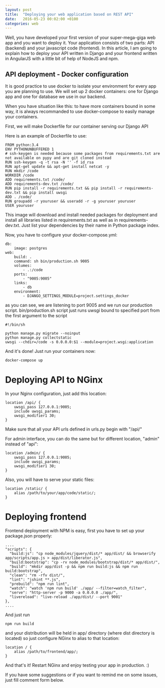 ```yaml
---
layout: post
title:  "Deploying your web application based on REST API"
date:   2016-05-23 00:02:00 +0100
categories: web
---
```


Well, you have developed your first version of your super-mega-giga web app and you want to deploy it. Your application consists of
two parts: API (backend) and your javascript code (frontend). In this article, I am going to explain how to deploy your API
written in Django and your frontend written in AngularJS with a little bit of help of NodeJS and npm. 

API deployment - Docker configuration
----------------------------------------

It is good practice to use docker to isolate your environment for every app you are planning to use. We will set up 2 docker containers: one for Django app and one for database we use in our backend. 

When you have situation like this: to have more containers bound in some way, it is always recommanded to use docker-compose to 
easily manage your containers. 

First, we will make Dockerfile for our container serving our Django API

Here is an example of Dockerfile to use:

	FROM python:3.4
	ENV PYTHONUNBUFFERED 1
	# ssh-keygen is needed because some packages from requirements.txt are not available on pypy and are git cloned instead
	RUN ssh-keygen -q -t rsa -N '' -f id_rsa
	RUN apt-get update && apt-get install netcat -y
	RUN mkdir /code
	WORKDIR /code
	ADD requirements.txt /code/
	ADD requirements-dev.txt /code/
	RUN pip install -r requirements.txt && pip install -r requirements-dev.txt && pip install uwsgi
	ADD . /code/
	RUN groupadd -r youruser && useradd -r -g youruser youruser
	USER youruser

This image will download and install needed packages for deployment and install all libraries listed in requirements.txt as well as in
requirements-dev.txt. Just list your dependencies by their name in Python package index. 

Now, you have to configure your docker-compose.yml:

	db:
	    image: postgres
	web:
	    build: .
	    command: sh bin/production.sh 9005
	    volumes:
	        - .:/code
	    ports:
	        - "9005:9005"
	    links:
	        - db
	    environment:
	        - DJANGO_SETTINGS_MODULE=project.settings_docker

as you can see, we are listening to port 9005 and we run our production script. bin/production.sh script just runs uwsgi
bound to specified port from the first argument to the script

	#!/bin/sh

	python manage.py migrate --noinput
	python manage.py collectstatic
	uwsgi --chdir=/code -s 0.0.0.0:$1 --module=project.wsgi:application

And it's done! Just run your containers now:

	docker-compose up 

Deploying API to NGinx
========================

In your Nginx configuration, just add this location:

	location /api/ {
		uwsgi_pass 127.0.0.1:9005;
		include uwsgi_params;
		uwsgi_modifier1 30;
	}

Make sure that all your API urls defined in urls.py begin with "/api/" 

For admin interface, you can do the same but for different location, "admin" instead of "api":


	location /admin/ {
		uwsgi_pass 127.0.0.1:9005;
		include uwsgi_params;
		uwsgi_modifier1 30;
	}

Also, you will have to serve your static files:

	location /static/ {
		alias /path/to/your/app/code/static/;
	}

Deploying frontend
==================

Frontend deployment with NPM is easy, first you have to set up your package.json properly:

	....
	"scripts": {
	  "build:js": "cp node_modules/jquery/dist/* app/dist/ && browserify app/scripts/app.js > app/dist/liberator.js",
	  "build:bootstrap": "cp -rv node_modules/bootstrap/dist/* app/dist/",
	  "build": "mkdir app/dist -p && npm run build:js && npm run build:bootstrap",
	  "clean": "rm -rfv dist/",
	  "lint": "jshint **.js",
	  "prebuild": "npm run lint",
	  "watch": "watch 'npm run build' ./app/ --filter=watch_filter",
	  "serve": "http-server -p 9000 -a 0.0.0.0 ./app/",
	  "livereload": "live-reload ./app/dist/ --port 9001"
	},
	....

And just run 

	npm run build

and your distribution will be held in app/ directory (where dist directory is located) so just configure NGinx to alias to that location:

	location / {
		alias /path/to/frontend/app/;
	}

And that's it! Restart NGinx and enjoy testing your app in production. :)

If you have some suggestions or if you want to remind me on some issues, just fill comment form below. 
